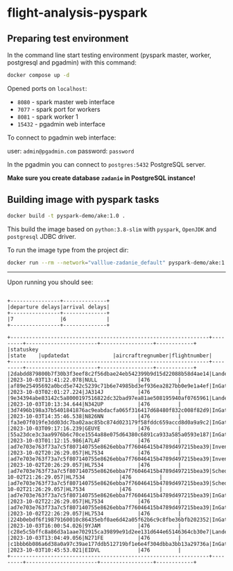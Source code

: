# flight-analysis-pyspark

## Preparing test environment

In the command line start testing environment (pyspark master, worker, postgresql and pgadmin) with this command:

```bash
docker compose up -d
```

Opened ports on `localhost`:

- `8080` - spark master web interface
- `7077` - spark port for workers
- `8081` - spark worker 1
- `15432` - pgadmin web interface

To connect to pgadmin web interface:

user: `admin@pgadmin.com`
password: `password`

In the pgadmin you can connect to `postgres:5432` PostgreSQL server.

**Make sure you create database `zadanie` in PostgreSQL instance!**

## Building image with pyspark tasks

```bash
docker build -t pyspark-demo/ake:1.0 .
```

This build the image based on `python:3.8-slim` with `pyspark`, `OpenJDK` and `postgresql` JDBC driver.

To run the image type from the project dir:

```bash
docker run --rm --network="valllue-zadanie_default" pyspark-demo/ake:1.0
```

---

Upon running you should see:

```none

+----------------+--------------+
|departure delays|arrival delays|
+----------------+--------------+
|7               |6             |
+----------------+--------------+

+----------------------------------------------------------------+---------+-----------------------+-----------------+------------+
|statuskey                                                       |state    |updatedat              |aircraftregnumber|flightnumber|
+----------------------------------------------------------------+---------+-----------------------+-----------------+------------+
|2dabdd879800b7f30b3f3eef8c2f56dbae24eb542399b9d15d22088b58d4ae14|Landed   |2023-10-03T13:41:22.078|NULL             |476         |
|af89e25495692a0bcd5e742c5239c71b6e74985bd3ef936ea2827bb0e9e1a4ef|InGate   |2023-10-03T02:01:27.224|JA314J           |476         |
|9e34394abe83142c5a8000197516822dc32bad97ea81ae508195940af0765961|Landed   |2023-10-03T10:13:34.644|N342UP           |476         |
|3d7496b198a37b5401841876ac9eabdacfa065f316417d68480f832c008f82d9|InGate   |2023-10-03T14:35:46.538|N826NN           |476         |
|fa3e07f019fe3dd03dc7ba02aac85bc874d023179f58fddc659accd8d0a9a9c2|InGate   |2023-10-03T09:17:16.239|GEUYE            |476         |
|55a23dce3c3aa9976b6c70ce1554a88e075d64380c6891ca933a585a0593e187|InGate   |2023-10-03T01:12:15.986|A7LAF            |476         |
|ad7e703e763f73a7c5f807140755e8626ebba7f76046415b4789d497215bea39|Invented |2023-10-02T20:26:29.057|HL7534           |476         |
|ad7e703e763f73a7c5f807140755e8626ebba7f76046415b4789d497215bea39|Invented |2023-10-02T20:26:29.057|HL7534           |476         |
|ad7e703e763f73a7c5f807140755e8626ebba7f76046415b4789d497215bea39|Scheduled|2023-10-02T21:26:29.057|HL7534           |476         |
|ad7e703e763f73a7c5f807140755e8626ebba7f76046415b4789d497215bea39|Scheduled|2023-10-02T21:26:29.057|HL7534           |476         |
|ad7e703e763f73a7c5f807140755e8626ebba7f76046415b4789d497215bea39|InGate   |2023-10-02T22:26:29.057|HL7534           |476         |
|ad7e703e763f73a7c5f807140755e8626ebba7f76046415b4789d497215bea39|InGate   |2023-10-02T22:26:29.057|HL7534           |476         |
|224b0ebdf6f19879160010c86435ebf0ae6d42a05f62b6c9c8fbe36bfb202352|InGate   |2023-10-03T16:00:54.026|9YJAM            |476         |
|c28e5c5bffc8a86d3a1aae702915ca39899e91d2ee131d644e65146364cb30e7|Landed   |2023-10-03T13:04:49.056|N271FE           |476         |
|c1bbb6b086a6d38a0a97c39ae177ddb512719bf1e6e4f304dbba3bb13a29736a|InGate   |2023-10-03T10:45:53.021|EIDVL            |476         |
+----------------------------------------------------------------+---------+-----------------------+-----------------+------------+
```

